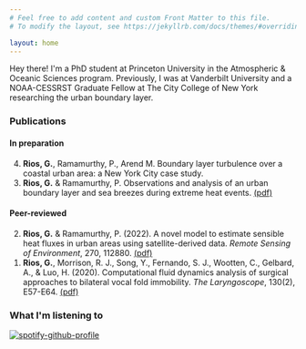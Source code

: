 ```yaml
---
# Feel free to add content and custom Front Matter to this file.
# To modify the layout, see https://jekyllrb.com/docs/themes/#overriding-theme-defaults

layout: home
---
```


Hey there! I'm a PhD student at Princeton University in the Atmospheric & Oceanic Sciences program. Previously, I was at Vanderbilt University and a NOAA-CESSRST Graduate Fellow at The City College of New York researching the urban boundary layer.

### Publications

#### In preparation

<ol reversed start='4'>
	<li><b>Rios, G.</b>, Ramamurthy, P., Arend M. Boundary layer turbulence over a coastal urban area: a New York City case study.</li>
	<li><b>Rios, G.</b> & Ramamurthy, P. Observations and analysis of an urban boundary layer and sea breezes during extreme heat events. <a href='/docs/ubl-extreme_heat.pdf'>(pdf)</a></li>
</ol>

#### Peer-reviewed
<ol reversed>
	<li><b>Rios, G.</b> & Ramamurthy, P. (2022). A novel model to estimate sensible heat fluxes  in urban areas using satellite-derived data. <i>Remote Sensing of Environment</i>, 270, 112880. <a href='/docs/qh_goes16.pdf'>(pdf)</a></li>
	<li><b>Rios, G.</b>, Morrison, R. J., Song, Y., Fernando, S. J., Wootten, C., Gelbard, A., & Luo, H. (2020). Computational fluid dynamics analysis of surgical approaches to bilateral vocal fold immobility. <i>The Laryngoscope</i>, 130(2), E57-E64. <a href='/docs/cfd_laryngoscope.pdf'>(pdf)</a></li>
</ol>

### What I'm listening to

[![spotify-github-profile](https://spotify-github-profile.vercel.app/api/view?uid=mrgabrielrios&cover_image=true&theme=natemoo-re&bar_color=53b14f&bar_color_cover=false)](https://github.com/kittinan/spotify-github-profile)
